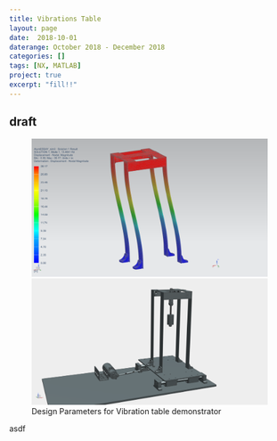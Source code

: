 ```yaml
---
title: Vibrations Table
layout: page
date:  2018-10-01
daterange: October 2018 - December 2018
categories: []
tags: [NX, MATLAB]
project: true
excerpt: "fill!!"
---
```

## draft


<figure class="half">
    <a href="/portfolio/Vibes_Table/AlumESSAY_fem3.png"><img src="/portfolio/Vibes_Table/AlumESSAY_fem3.png"></a>
    <a href="/portfolio/Vibes_Table/render.png"><img src="/portfolio/Vibes_Table/render.png"></a>
    <figcaption>Design Parameters for Vibration table demonstrator</figcaption>
</figure>

asdf